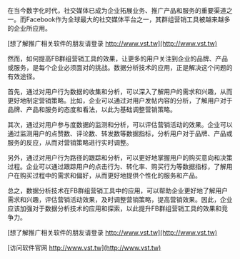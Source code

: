 在当今数字化时代，社交媒体已成为企业拓展业务、推广产品和服务的重要渠道之一。而Facebook作为全球最大的社交媒体平台之一，其群组营销工具被越来越多的企业所应用。

[想了解推广相关软件的朋友请登录 http://www.vst.tw](http://www.vst.tw)

然而，如何提高FB群组营销工具的效果，让更多的用户关注到企业的品牌、产品或服务，是每个企业必须面对的挑战。数据分析技术的应用，正是解决这个问题的有效途径。

首先，通过对用户行为数据的收集和分析，可以深入了解用户的需求和兴趣，从而更好地制定营销策略。比如，企业可以通过对用户发帖内容的分析，了解用户对于品牌、产品和服务的态度和看法，以此为基础调整营销策略。

其次，通过对用户参与度数据的监测和分析，可以评估营销活动的效果。企业可以通过监测用户的点赞数、评论数、转发数等数据指标，分析用户对于品牌、产品或服务的反应，从而对营销策略进行实时调整。

另外，通过对用户行为路径的跟踪和分析，可以更好地掌握用户的购买意向和决策过程。企业可以通过跟踪用户的点击行为、转化率、购买行为等数据指标，了解用户在购买过程中的需求和偏好，从而更好地提供个性化的服务和产品。

总之，数据分析技术在FB群组营销工具中的应用，可以帮助企业更好地了解用户需求和兴趣，评估营销活动效果，及时调整营销策略，提高营销效果。因此，企业应该加强对于数据分析技术的应用和探索，以此提升FB群组营销工具的效果和竞争力。

[想了解推广相关软件的朋友请登录 http://www.vst.tw](http://www.vst.tw)


[访问软件官网 http://www.vst.tw](http://www.vst.tw)
